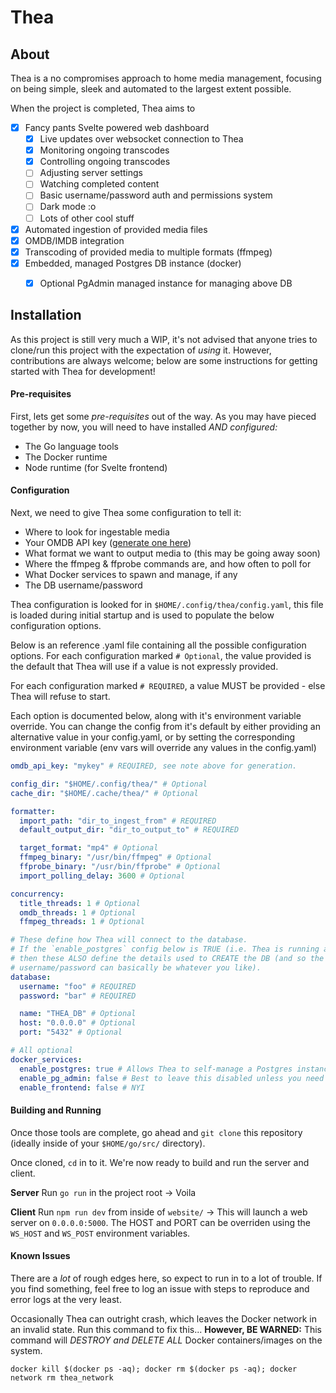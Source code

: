 Thea
====

## About
Thea is a no compromises approach to home media management, focusing on being simple, sleek and automated to the largest extent possible.

When the project is completed, Thea aims to
- [x] Fancy pants Svelte powered web dashboard
  - [x] Live updates over websocket connection to Thea
  - [x] Monitoring ongoing transcodes
  - [x] Controlling ongoing transcodes
  - [ ] Adjusting server settings
  - [ ] Watching completed content
  - [ ] Basic username/password auth and permissions system
  - [ ] Dark mode :o
  - [ ] Lots of other cool stuff
- [x] Automated ingestion of provided media files
- [x] OMDB/IMDB integration
- [x] Transcoding of provided media to multiple formats (ffmpeg)
- [x] Embedded, managed Postgres DB instance (docker)
  - [x] Optional PgAdmin managed instance for managing above DB


## Installation
As this project is still very much a WIP, it's not advised that anyone tries to clone/run this project with the expectation of _using_ it. However, contributions
are always welcome; below are some instructions for getting started with Thea for development!


#### Pre-requisites
First, lets get some *pre-requisites* out of the way. As you may have pieced together by now, you will need to have installed _AND configured:_
 - The Go language tools
 - The Docker runtime
 - Node runtime (for Svelte frontend)


#### Configuration

Next, we need to give Thea some configuration to tell it:
 - Where to look for ingestable media
 - Your OMDB API key ([generate one here](https://www.omdbapi.com/apikey.aspx))
 - What format we want to output media to (this may be going away soon)
 - Where the ffmpeg & ffprobe commands are, and how often to poll for
 - What Docker services to spawn and manage, if any
 - The DB username/password

Thea configuration is looked for in `$HOME/.config/thea/config.yaml`, this file is loaded during initial startup and is used to populate the below configuration options.

Below is an reference .yaml file containing all the possible configuration options. For each configuration marked `# Optional`, the value provided is the default
that Thea will use if a value is not expressly provided.

For each configuration marked `# REQUIRED`, a value MUST be provided - else Thea will refuse to start.

Each option is documented below, along with it's environment variable override. You can change the config from it's default by either providing an alternative value in your config.yaml, or by setting the corresponding environment variable (env vars will override any values in the config.yaml)

```yaml
omdb_api_key: "mykey" # REQUIRED, see note above for generation.

config_dir: "$HOME/.config/thea/" # Optional
cache_dir: "$HOME/.cache/thea/" # Optional

formatter:
  import_path: "dir_to_ingest_from" # REQUIRED
  default_output_dir: "dir_to_output_to" # REQUIRED

  target_format: "mp4" # Optional
  ffmpeg_binary: "/usr/bin/ffmpeg" # Optional
  ffprobe_binary: "/usr/bin/ffprobe" # Optional
  import_polling_delay: 3600 # Optional

concurrency:
  title_threads: 1 # Optional
  omdb_threads: 1 # Optional
  ffmpeg_threads: 1 # Optional

# These define how Thea will connect to the database.
# If the `enable_postgres` config below is TRUE (i.e. Thea is running a self-managed DB),
# then these ALSO define the details used to CREATE the DB (and so the
# username/password can basically be whatever you like).
database:
  username: "foo" # REQUIRED
  password: "bar" # REQUIRED

  name: "THEA_DB" # Optional
  host: "0.0.0.0" # Optional
  port: "5432" # Optional

# All optional
docker_services:
  enable_postgres: true # Allows Thea to self-manage a Postgres instance using Docker
  enable_pg_admin: false # Best to leave this disabled unless you need it
  enable_frontend: false # NYI
```

#### Building and Running

Once those tools are complete, go ahead and `git clone` this repository (ideally inside of your `$HOME/go/src/` directory).

Once cloned, `cd` in to it. We're now ready to build and run the server and client.

**Server** Run `go run` in the project root -> Voila

**Client** Run `npm run dev` from inside of `website/` -> This will launch a web server on `0.0.0.0:5000`. The HOST and PORT can be overriden using the `WS_HOST` and `WS_POST` environment variables.

#### Known Issues
There are a _lot_ of rough edges here, so expect to run in to a lot of trouble. If you find something, feel free to log an issue with steps to reproduce and error logs at the very least.

Occasionally Thea can outright crash, which leaves the Docker network in an invalid state. Run this command to fix this... **However, BE WARNED:** This command will _DESTROY and DELETE ALL_ Docker containers/images on the system.

`docker kill $(docker ps -aq); docker rm $(docker ps -aq); docker network rm thea_network`
